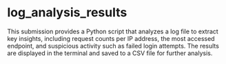 # log_analysis_results
This submission provides a Python script that analyzes a log file to extract key insights, including request counts per IP address, the most accessed endpoint, and suspicious activity such as failed login attempts. The results are displayed in the terminal and saved to a CSV file for further analysis.
